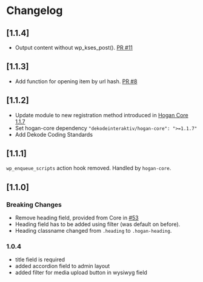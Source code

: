 # Changelog

## [1.1.4]
- Output content without wp_kses_post(). [PR #11](https://github.com/DekodeInteraktiv/hogan-expandable-list/pull/11)

## [1.1.3]
- Add function for opening item by url hash. [PR #8](https://github.com/DekodeInteraktiv/hogan-expandable-list/pull/8)

## [1.1.2]
- Update module to new registration method introduced in [Hogan Core 1.1.7](https://github.com/DekodeInteraktiv/hogan-core/releases/tag/1.1.7)
- Set hogan-core dependency `"dekodeinteraktiv/hogan-core": ">=1.1.7"`
- Add Dekode Coding Standards

## [1.1.1]
`wp_enqueue_scripts` action hook removed. Handled by `hogan-core`.

## [1.1.0]
### Breaking Changes
- Remove heading field, provided from Core in [#53](https://github.com/DekodeInteraktiv/hogan-core/pull/53)
- Heading field has to be added using filter (was default on before).
- Heading classname changed from `.heading` to `.hogan-heading`.

### 1.0.4
- title field is required
- added accordion field to admin layout
- added filter for media upload button in wysiwyg field
